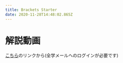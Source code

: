```yaml
---
title: Brackets Starter
date: 2020-11-28T14:48:02.865Z
---
```

# 解説動画

[こちら](https://drive.google.com/file/d/1cAAyZYMkYWU9Q0Y6usQbP6bAia8U0QG-/view?usp=sharing)のリンクから(全学メールへのログインが必要です)